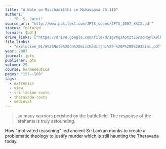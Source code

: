 ```yaml
---
title: "A Note on Micchādiṭṭhi in Mahāvaṃsa 25.110"
authors:
  - "P. S. Jaini"
source_url: "http://www.palitext.com/JPTS_scans/JPTS_2007_XXIX.pdf"
status: featured
formats: [pdf]
drive_links: ["https://drive.google.com/file/d/1gVXq3AoX2tZSrscHoylX9lkUAWK_hJar/view?usp=drivesdk"]
file_links:
  - "exclusive_01/A%20Note%20on%20micchādiṭṭhi%20-%20P%20S%20Jaini.pdf"
year: 2007
journal: jpts
publisher: pts
volume: 29
course: hermeneutics
pages: "153--168"
tags:
  - extremism
  - view
  - sri-lankan-roots
  - theravada-roots
  - medieval
---
```


> so many warriors perished on the battlefield. The response of the arahants is truly astounding.

How "motivated reasoning" led ancient Sri Lankan monks to create a problematic theology to justify murder which is still haunting the Theravada today.
